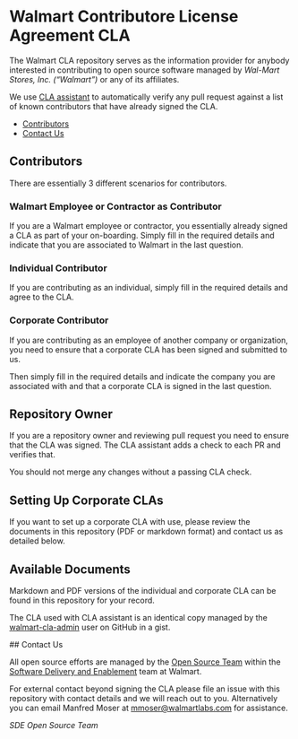 # Walmart Contributore License Agreement CLA

The Walmart CLA repository serves as the information provider
for anybody interested in contributing to open source software managed by
_Wal-Mart Stores, Inc. (“Walmart”)_ or any of its affiliates.

We use [CLA assistant](https://cla-assistant.io/) to automatically verify any
pull request against a list of known contributors that have already signed the
CLA.

- [Contributors](#contributors)
- [Contact Us](#contact)

## Contributors

There are essentially 3 different scenarios for contributors.

### Walmart Employee or Contractor as Contributor

If you are a Walmart employee or contractor, you essentially already signed a
CLA as part of your on-boarding. Simply fill in the required details and indicate
that you are associated to Walmart in the last question.

### Individual Contributor

If you are contributing as an individual, simply fill in the required details
and agree to the CLA.

### Corporate Contributor

If you are contributing as an employee of another company or organization, you
need to ensure that a corporate CLA has been signed and submitted to us.

Then simply fill in the required details and indicate the company you are
associated with and that a corporate CLA is signed in the last question.

## Repository Owner

If you are a repository owner and reviewing pull request you need to ensure that
the CLA was signed. The CLA assistant adds a check to each PR and verifies that.

You should not merge any changes without a passing CLA check.

## Setting Up Corporate CLAs

If you want to set up a corporate CLA with use, please review the documents in
this repository (PDF or markdown format) and contact us as detailed below.

## Available Documents

Markdown and PDF versions of the individual and corporate CLA can be found in
this repository for your record.

The CLA used with CLA assistant is an identical copy managed by the
[walmart-cla-admin](https://github.com/walmartlabs-cla-admin) user on GitHub in
a gist.

<a name="contact"/>
## Contact Us

All open source efforts are managed by the 
[Open Source Team](https://sde.walmart.com/docs/open-source/index.html) within
the
[Software Delivery and Enablement](https://sde.walmart.com/) team at Walmart.

For external contact beyond signing the CLA please file an issue with this
repository with contact details and we will reach out to you. Alternatively you
can email Manfred Moser at
[mmoser@walmartlabs.com](mailto:mmoser@walmartlabs.com) for assistance.

_SDE Open Source Team_


